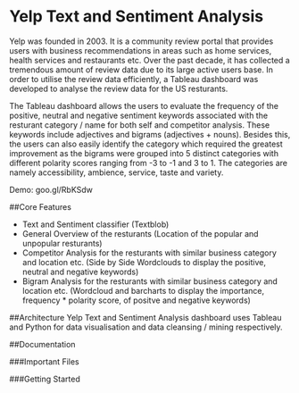 # Yelp Text and Sentiment Analysis

Yelp was founded in 2003. It is a community review portal that provides users with business recommendations in areas such as home services, health services and restaurants etc. Over the past decade, it has collected a tremendous amount of review data due to its large active users base. In order to utilise the review data efficiently, a Tableau dashboard was developed to analyse the review data for the US resturants. 

The Tableau dashboard allows the users to evaluate the frequency of the positive, neutral and negative sentiment keywords associated with the resturant category / name for both self and competitor analysis. These keywords include adjectives and bigrams (adjectives + nouns). Besides this, the users can also easily identify the category which required the greatest improvement as the bigrams were grouped into 5 distinct categories with different polarity scores ranging from -3 to -1 and 3 to 1. The categories are namely accessibility, ambience, service, taste and variety. 

Demo: goo.gl/RbKSdw

##Core Features 
- Text and Sentiment classifier (Textblob)
- General Overview of the resturants (Location of the popular and unpopular resturants)
- Competitor Analysis for the resturants with similar business category and location etc. (Side by Side Wordclouds to display the positive, neutral and negative keywords)
- Bigram Analysis for the resturants with similar business category and location etc. (Wordcloud and barcharts to display the importance, frequency * polarity score, of positve and negative keywords) 

##Architecture
Yelp Text and Sentiment Analysis dashboard uses Tableau and Python for data visualisation and data cleansing / mining respectively.

##Documentation

###Important Files


###Getting Started


